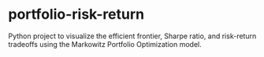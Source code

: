 # portfolio-risk-return
Python project to visualize the efficient frontier, Sharpe ratio, and risk-return tradeoffs using the Markowitz Portfolio Optimization model.
